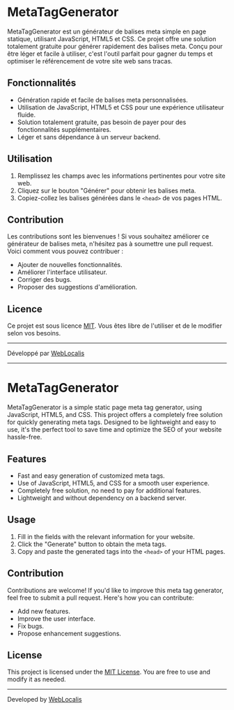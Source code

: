 # MetaTagGenerator

MetaTagGenerator est un générateur de balises meta simple en page statique, utilisant JavaScript, HTML5 et CSS. Ce projet offre une solution totalement gratuite pour générer rapidement des balises meta. Conçu pour être léger et facile à utiliser, c'est l'outil parfait pour gagner du temps et optimiser le référencement de votre site web sans tracas.

## Fonctionnalités

- Génération rapide et facile de balises meta personnalisées.
- Utilisation de JavaScript, HTML5 et CSS pour une expérience utilisateur fluide.
- Solution totalement gratuite, pas besoin de payer pour des fonctionnalités supplémentaires.
- Léger et sans dépendance à un serveur backend.

## Utilisation

1. Remplissez les champs avec les informations pertinentes pour votre site web.
2. Cliquez sur le bouton "Générer" pour obtenir les balises meta.
3. Copiez-collez les balises générées dans le `<head>` de vos pages HTML.

## Contribution

Les contributions sont les bienvenues ! Si vous souhaitez améliorer ce générateur de balises meta, n'hésitez pas à soumettre une pull request. Voici comment vous pouvez contribuer :

- Ajouter de nouvelles fonctionnalités.
- Améliorer l'interface utilisateur.
- Corriger des bugs.
- Proposer des suggestions d'amélioration.

## Licence

Ce projet est sous licence [MIT](https://opensource.org/licenses/MIT). Vous êtes libre de l'utiliser et de le modifier selon vos besoins.

---
Développé par [WebLocalis](https://www.weblocalis.com)

---

# MetaTagGenerator

MetaTagGenerator is a simple static page meta tag generator, using JavaScript, HTML5, and CSS. This project offers a completely free solution for quickly generating meta tags. Designed to be lightweight and easy to use, it's the perfect tool to save time and optimize the SEO of your website hassle-free.

## Features

- Fast and easy generation of customized meta tags.
- Use of JavaScript, HTML5, and CSS for a smooth user experience.
- Completely free solution, no need to pay for additional features.
- Lightweight and without dependency on a backend server.

## Usage

1. Fill in the fields with the relevant information for your website.
2. Click the "Generate" button to obtain the meta tags.
3. Copy and paste the generated tags into the `<head>` of your HTML pages.

## Contribution

Contributions are welcome! If you'd like to improve this meta tag generator, feel free to submit a pull request. Here's how you can contribute:

- Add new features.
- Improve the user interface.
- Fix bugs.
- Propose enhancement suggestions.

## License

This project is licensed under the [MIT License](https://opensource.org/licenses/MIT). You are free to use and modify it as needed.

---
Developed by [WebLocalis](https://www.weblocalis.com)

